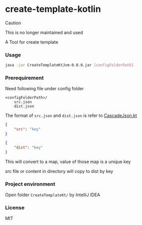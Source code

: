 # create-template-kotlin

> [!CAUTION]
> This is no longer maintained and used

A Tool for create template

### Usage

```sh
java -jar CreateTemplateKtJvm-0.0.0.jar [configFolderPath]
```

### Prerequirement

Need following file under config folder

```
<configFolderPath>/
    src.json
    dist.json
```

The format of `src.json` and `dist.json` is refer to [CascadeJson.kt](https://github.com/CWKSC/CascadeJson.kt)

```json
{
    "src": "key"
}
```

```json
{
    "dist": "key"
}
```

This will convert to a map, value of those map is a unique key

src file or content in directory will copy to dist by key

### Project environment

Open folder `CreateTemplateKt/` by IntelliJ IDEA

### License

MIT
